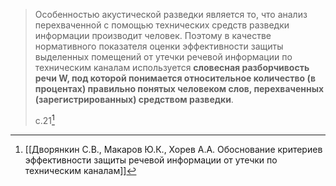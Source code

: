 >Особенностью акустической разведки является то, что анализ перехваченной с помощью технических средств разведки информации производит человек. Поэтому в качестве нормативного показателя оценки эффективности защиты выделенных помещений от утечки речевой информации по техническим каналам используется **словесная разборчивость речи W, под которой понимается относительное количество (в процентах) правильно понятых человеком слов, перехваченных (зарегистрированных) средством разведки**.
>
>с.21[^1] 

[^1]:[[Дворянкин С.В., Макаров Ю.К., Хорев А.А. Обоснование критериев эффективности защиты речевой информации от утечки по техническим каналам]] 